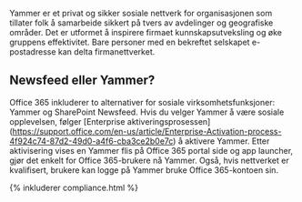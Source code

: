 
Yammer er et privat og sikker sosiale nettverk for organisasjonen som tillater folk å samarbeide sikkert på tvers av avdelinger og geografiske områder. Det er utformet å inspirere firmaet kunnskapsutveksling og øke gruppens effektivitet. Bare personer med en bekreftet selskapet e-postadresse kan delta firmanettverket.

## Newsfeed eller Yammer?
Office 365 inkluderer to alternativer for sosiale virksomhetsfunksjoner: Yammer og SharePoint Newsfeed. Hvis du velger Yammer å være sosiale opplevelsen, følger [Enterprise aktiveringsprosessen] (https://support.office.com/en-us/article/Enterprise-Activation-process-4f924c74-87d2-49d0-a4f6-cba3ce2b0e7c) å aktivere Yammer. Etter aktivisering vises en Yammer flis på Office 365 portal side og app launcher, gjør det enkelt for Office 365-brukere nå Yammer. Også, hvis nettverket er kvalifisert, brukere kan logge på Yammer bruke Office 365-kontoen sin.

{% inkluderer compliance.html %}
